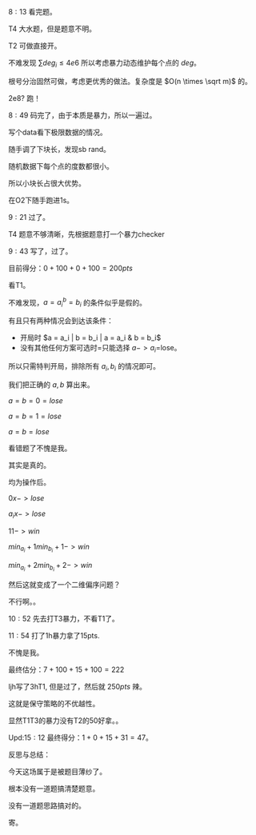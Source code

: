 $8 : 13$ 看完题。

T4 大水题，但是题意不明。

T2 可做直接开。

不难发现 $\sum deg_i \le 4e6$ 所以考虑暴力动态维护每个点的 $deg$。

根号分治固然可做，考虑更优秀的做法。复杂度是 $O(n \times \sqrt m)$ 的。

2e8? 跑！

$8 : 49$ 码完了，由于本质是暴力，所以一遍过。

写个data看下极限数据的情况。

随手调了下块长，发现sb rand。

随机数据下每个点的度数都很小。

所以小块长占很大优势。

在O2下随手跑进1s。

$9 : 21$ 过了。

T4 题意不够清晰，先根据题意打一个暴力checker

$9 : 43$ 写了，过了。

目前得分：$0 + 100 + 0 + 100 = 200pts$

看T1。

不难发现，$a=a_i^b=b_i$ 的条件似乎是假的。

有且只有两种情况会到达该条件：

- 开局时 $a = a_i | b = b_i | a = a_i & b = b_i$
- 没有其他任何方案可选时=只能选择 $a -> a_i$=lose。

所以只需特判开局，排除所有 $a_i, b_i$ 的情况即可。

我们把正确的 $a, b$ 算出来。


$a = b = 0 = lose$

$a = b = 1 = lose$

$a = b = lose$

看错题了不愧是我。

其实是真的。

均为操作后。

$0 x -> lose$

$a_i x -> lose$

$1 1 -> win$

$min_{a_i} + 1 min_{b_i} + 1 -> win$

$min_{a_i} + 2 min_{b_i} + 2 -> win$

然后这就变成了一个二维偏序问题？

不行啊。。

$10 : 52$ 先去打T3暴力，不看T1了。

$11 : 54$ 打了1h暴力拿了15pts.

不愧是我。

最终估分：$7 + 100 + 15 + 100 = 222$

ljh写了3hT1, 但是过了，然后就 $250pts$ 辣。

这就是保守策略的不优越性。

显然T1T3的暴力没有T2的50好拿。。

Upd:$15 : 12$ 最终得分：$1 + 0 + 15 + 31 = 47$。

反思与总结：

今天这场属于是被题目薄纱了。

根本没有一道题搞清楚题意。

没有一道题思路搞对的。

寄。
